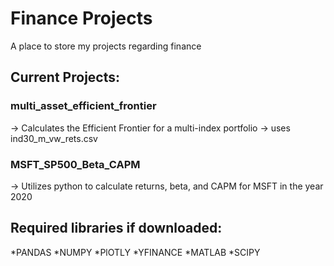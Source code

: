 # Finance Projects
A place to store my projects regarding finance
## Current Projects:
  ### multi_asset_efficient_frontier
  -> Calculates the Efficient Frontier for a multi-index portfolio
  -> uses ind30_m_vw_rets.csv
  
  ### MSFT_SP500_Beta_CAPM
  -> Utilizes python to calculate returns, beta, and CAPM for MSFT in the year 2020

## Required libraries if downloaded:
  *PANDAS
  *NUMPY
  *PlOTLY
  *YFINANCE
  *MATLAB
  *SCIPY
